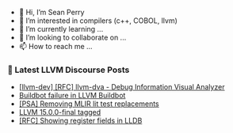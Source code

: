 - 👋 Hi, I’m Sean Perry
- 👀 I’m interested in compilers (c++, COBOL, llvm)
- 🌱 I’m currently learning ...
- 💞️ I’m looking to collaborate on ...
- 📫 How to reach me ...

<!---
s66perry/s66perry is a ✨ special ✨ repository because its `README.md` (this file) appears on your GitHub profile.
You can click the Preview link to take a look at your changes.
--->
### 📕 Latest LLVM Discourse Posts

<!-- DISCOURSE-LLVM:START -->
- [[llvm-dev] [RFC] llvm-dva - Debug Information Visual Analyzer](https://discourse.llvm.org/t/llvm-dev-rfc-llvm-dva-debug-information-visual-analyzer/62570#post_13)
- [Buildbot failure in LLVM Buildbot](https://discourse.llvm.org/t/buildbot-failure-in-llvm-buildbot/65121#post_2)
- [[PSA] Removing MLIR lit test replacements](https://discourse.llvm.org/t/psa-removing-mlir-lit-test-replacements/65124#post_1)
- [LLVM 15.0.0-final tagged](https://discourse.llvm.org/t/llvm-15-0-0-final-tagged/65097#post_6)
- [[RFC] Showing register fields in LLDB](https://discourse.llvm.org/t/rfc-showing-register-fields-in-lldb/64676#post_13)
<!-- DISCOURSE-LLVM:END -->

